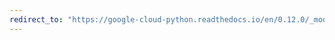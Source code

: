 ```yaml
---
redirect_to: "https://google-cloud-python.readthedocs.io/en/0.12.0/_modules/gcloud/resource_manager/project.html"
---
```

